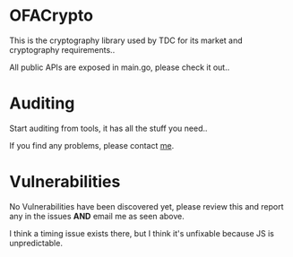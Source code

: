 # OFACrypto

This is the cryptography library used by TDC for its market and cryptography requirements..

All public APIs are exposed in main.go, please check it out..

# Auditing

Start auditing from tools, it has all the stuff you need..

If you find any problems, please contact [me](mailto:zenified@riseup.net).

# Vulnerabilities

No Vulnerabilities have been discovered yet, please review this and report any in the issues **AND** email me as seen above.

I think a timing issue exists there, but I think it's unfixable because JS is unpredictable.

